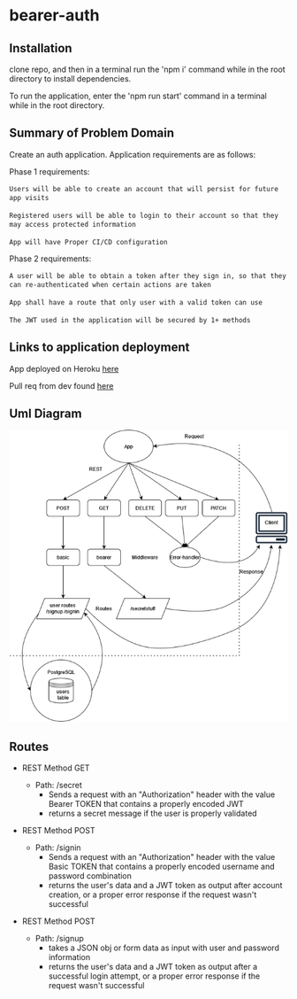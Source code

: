 # bearer-auth

## Installation

  clone repo, and then in a terminal run the 'npm i' command while in the root directory to install dependencies.
  
  To run the application, enter the 'npm run start' command in a terminal while in the root directory.

## Summary of Problem Domain

  Create an auth application. Application requirements are as follows:
  
  Phase 1 requirements:

    Users will be able to create an account that will persist for future app visits

    Registered users will be able to login to their account so that they may access protected information

    App will have Proper CI/CD configuration

  Phase 2 requirements:

    A user will be able to obtain a token after they sign in, so that they can re-authenticated when certain actions are taken

    App shall have a route that only user with a valid token can use

    The JWT used in the application will be secured by 1+ methods

## Links to application deployment

  App deployed on Heroku [here]()

  Pull req from dev found [here](https://github.com/Beers15/bearer-auth/pull/1)

## Uml Diagram

![diagram](./uml-diagram.png)

## Routes

* REST Method GET

  * Path: /secret
    * Sends a request with an "Authorization" header with the value Bearer TOKEN that contains a properly encoded JWT
    * returns a secret message if the user is properly validated

* REST Method POST
  * Path: /signin
    * Sends a request with an "Authorization" header with the value Basic TOKEN that contains a properly encoded username and password combination
    * returns the user's data and a JWT token as output after account creation, or a proper error response if the request wasn't successful

* REST Method POST
  * Path: /signup
    * takes a JSON obj or form data as input with user and password information
    * returns the user's data and a JWT token as output after a successful login attempt, or a proper error response if the request wasn't successful
